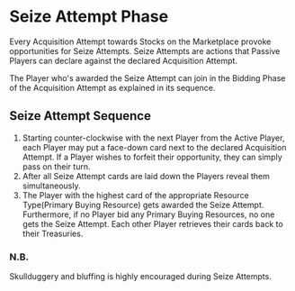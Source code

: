 # Seize Attempt Phase

Every Acquisition Attempt towards Stocks on the Marketplace provoke opportunities for Seize Attempts. Seize Attempts are actions that Passive Players can declare against the declared Acquisition Attempt.

The Player who's awarded the Seize Attempt can join in the Bidding Phase of the Acquisition Attempt as explained in its sequence.

## Seize Attempt Sequence

1. Starting counter-clockwise with the next Player from the Active Player, each Player may put a face-down card next to the declared Acquisition Attempt. If a Player wishes to forfeit their opportunity, they can simply pass on their turn.
2. After all Seize Attempt cards are laid down the Players reveal them simultaneously.
3. The Player with the highest card of the appropriate Resource Type(Primary Buying Resource) gets awarded the Seize Attempt. Furthermore, if no Player bid any Primary Buying Resources, no one gets the Seize Attempt. Each other Player retrieves their cards back to their Treasuries.

### N.B.

Skullduggery and bluffing is highly encouraged during Seize Attempts.
